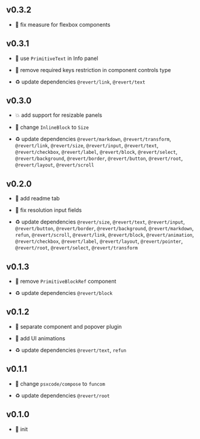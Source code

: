 ## v0.3.2

* 🐞 fix measure for flexbox components

## v0.3.1

* 🐞 use `PrimitiveText` in Info panel

* 🐞 remove required keys restriction in component controls type

* ♻️ update dependencies `@revert/link`, `@revert/text`

## v0.3.0

* 💥 add support for resizable panels

* 🐞 change `InlineBlock` to `Size`

* ♻️ update dependencies `@revert/markdown`, `@revert/transform`, `@revert/link`, `@revert/size`, `@revert/input`, `@revert/text`, `@revert/checkbox`, `@revert/label`, `@revert/block`, `@revert/select`, `@revert/background`, `@revert/border`, `@revert/button`, `@revert/root`, `@revert/layout`, `@revert/scroll`

## v0.2.0

* 🌱 add readme tab

* 🐞 fix resolution input fields

* ♻️ update dependencies `@revert/size`, `@revert/text`, `@revert/input`, `@revert/button`, `@revert/border`, `@revert/background`, `@revert/markdown`, `refun`, `@revert/scroll`, `@revert/link`, `@revert/block`, `@revert/animation`, `@revert/checkbox`, `@revert/label`, `@revert/layout`, `@revert/pointer`, `@revert/root`, `@revert/select`, `@revert/transform`

## v0.1.3

* 🐞 remove `PrimitiveBlockRef` component

* ♻️ update dependencies `@revert/block`

## v0.1.2

* 🐞 separate component and popover plugin

* 🐞 add UI animations

* ♻️ update dependencies `@revert/text`, `refun`

## v0.1.1

* 🐞 change `psxcode/compose` to `funcom`

* ♻️ update dependencies `@revert/root`

## v0.1.0

* 🐣 init
